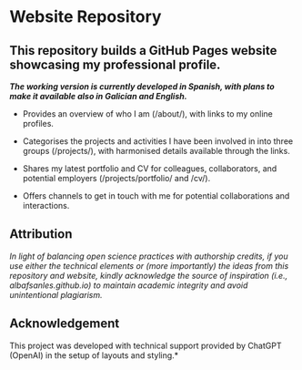 # Website Repository

## This repository builds a GitHub Pages website showcasing my professional profile.
***The working version is currently developed in Spanish, with plans to make it available also in Galician and English.***

- Provides an overview of who I am (/about/), with links to my online profiles.

- Categorises the projects and activities I have been involved in into three groups (/projects/), with harmonised details available through the links.

- Shares my latest portfolio and CV for colleagues, collaborators, and potential employers (/projects/portfolio/ and /cv/).

- Offers channels to get in touch with me for potential collaborations and interactions.

## Attribution
*In light of balancing open science practices with authorship credits, if you use either the technical elements or (more importantly) the ideas from this repository and website, kindly acknowledge the source of inspiration (i.e., albafsanles.github.io) to maintain academic integrity and avoid unintentional plagiarism.*
## Acknowledgement
This project was developed with technical support provided by ChatGPT (OpenAI) in the setup of layouts and styling.*
